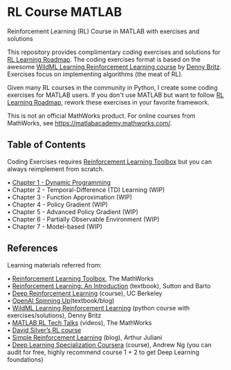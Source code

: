 # RL Course MATLAB
 Reinforcement Learning (RL) Course in MATLAB with exercises and solutions

This repository provides complimentary coding exercises and solutions for [RL Learning Roadmap][11]. The coding exercises format is based on the awesome [WildML Learning Reinforcement Learning course][3] by [Denny Britz][6]. Exercises focus on implementing algorithms (the meat of RL).

Given many RL courses in the community in Python, I create some coding exercises for MATLAB users. If you don't use MATLAB but want to follow [RL Learning Roadmap][11], rework these exercises in your favorite framework.

This is not an official MathWorks product. For online courses from MathWorks, see https://matlabacademy.mathworks.com/.

## Table of Contents
Coding Exercises requires [Reinforcement Learning Toolbox](https://www.mathworks.com/products/reinforcement-learning.html) but you can always reimplement from scratch.

•	[Chapter 1 - Dynamic Programming](https://github.com/anhOfTheStars/RLStudyGuide/tree/master/Chap1-DynamicProgramming)<br/>
•	Chapter 2 - Temporal-Difference (TD) Learning (WIP)<br/>
•	Chapter 3 - Function Approximation (WIP)<br/>
•	Chapter 4 - Policy Gradient (WIP)<br/>
•	Chapter 5 - Advanced Policy Gradient (WIP)<br/>
•	Chapter 6 - Partially Observable Environment (WIP)<br/>
•	Chapter 7 - Model-based (WIP)<br/>

## References
Learning materials referred from:

• [Reinforcement Learning Toolbox][12], The MathWorks<br/>
• [Reinforcement Learning: An Introduction][1] (textbook), Sutton and Barto<br/>
• [Deep Reinforcement Learning][10] (course), UC Berkeley<br/>
• [OpenAI Spinning Up][9](textbook/blog)<br/>
• [WildML Learning Reinforcement Learning][3] (python course with exercises/solutions), Denny Britz<br/>
• [MATLAB RL Tech Talks][1] (videos), The MathWorks<br/>
• [David Silver’s RL course][4]<br/>
• [Simple Reinforcement Learning][7] (blog), Arthur Juliani<br/>
• [Deep Learning Specialization Coursera][8] (course), Andrew Ng (you can audit for free, highly recommend course 1 + 2 to get Deep Learning foundations)<br/>

[1]: https://www.mathworks.com/videos/series/reinforcement-learning.html
[2]: http://incompleteideas.net/book/RLbook2018.pdf
[3]: https://github.com/dennybritz/reinforcement-learning
[4]: https://www.davidsilver.uk/teaching/
[5]: https://storage.googleapis.com/deepmind-media/dqn/DQNNaturePaper.pdf
[6]: https://twitter.com/dennybritz?ref_src=twsrc%5Egoogle%7Ctwcamp%5Eserp%7Ctwgr%5Eauthor
[7]: https://medium.com/@awjuliani
[8]: https://www.coursera.org/specializations/deep-learning
[9]: https://spinningup.openai.com/en/latest/spinningup/rl_intro.html
[10]: http://rail.eecs.berkeley.edu/deeprlcourse/
[11]: https://github.com/anhOfTheStars/RLStudyGuide
[12]: https://www.mathworks.com/products/reinforcement-learning.html
